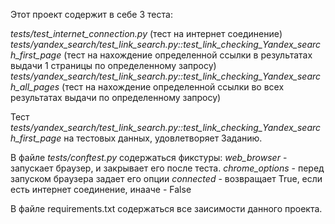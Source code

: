 Этот проект содержит в себе 3 теста:

_tests/test_internet_connection.py_
(тест на интернет соединение)
_tests/yandex_search/test_link_search.py::test_link_checking_Yandex_search_first_page_
(тест на нахождение определенной ссылки в результатах выдачи 1 страницы по определенному запросу)
_tests/yandex_search/test_link_search.py::test_link_checking_Yandex_search_all_pages_
(тест на нахождение определенной ссылки во всех результатах выдачи по определенному запросу)

Тест _tests/yandex_search/test_link_search.py::test_link_checking_Yandex_search_first_page_ на
тестовых данных, удовлетворяет Заданию.

В файле _tests/conftest.py_ содержаться фикстуры:
_web_browser_ - запускает браузер, и закрывает его после теста.
_chrome_options_ - перед запуском браузера задает его опции
_connected_ - возвращает True, если есть интернет соединение, инааче - False

В файле requirements.txt содержаться все заисимости данного проекта.